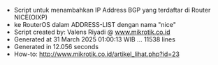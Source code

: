 - Script untuk menambahkan IP Address BGP yang terdaftar di Router NICE(OIXP)
- ke RouterOS dalam ADDRESS-LIST dengan nama "nice"
- Script created by: Valens Riyadi @ www.mikrotik.co.id
- Generated at 31 March 2025 01:00:13 WIB ... 11538 lines
- Generated in 12.056 seconds
- How-to: http://www.mikrotik.co.id/artikel_lihat.php?id=23
